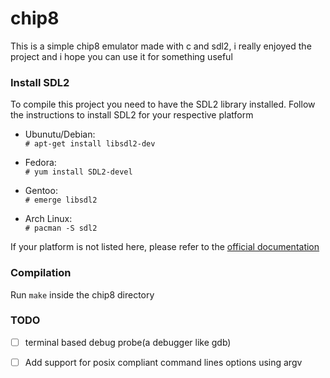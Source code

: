# chip8

This is a simple chip8 emulator made with c and sdl2, i really enjoyed the project
and i hope you can use it for something useful

### Install SDL2

To compile this project you need to have the SDL2 library installed. Follow the 
instructions to install SDL2 for your respective platform

- Ubunutu/Debian:\
    `# apt-get install libsdl2-dev`

- Fedora:\
    `# yum install SDL2-devel`

- Gentoo:\
    `# emerge libsdl2`

- Arch Linux:\
    `# pacman -S sdl2`

If your platform is not listed here, please refer to the [official documentation](https://wiki.libsdl.org/Installation)

### Compilation

Run `make` inside the chip8 directory

### TODO
   - [ ] terminal based debug probe(a debugger like gdb)

   - [ ] Add support for posix compliant command lines options using argv
